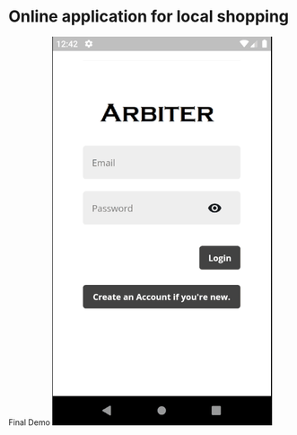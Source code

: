 # **Online application for local shopping**

Final Demo
![Farmers Market Finder Demo](demo/appdemo1.gif)
